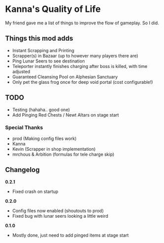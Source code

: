 # Kanna's Quality of Life

My friend gave me a list of things to improve the flow of gameplay. So I did.

## Things this mod adds

* Instant Scrapping and Printing
* Scrapper(s) in Bazaar (up to however many players there are)
* Ping Lunar Seers to see destination
* Teleporter instantly finishes charging after boss is killed, with time adjusted
* Guaranteed Cleansing Pool on Alphesian Sanctuary
* Only pet the glass frog once for deep void portal (cost configurable!)

## TODO

* Testing (hahaha.. good one)
* Add Pinging Red Chests / Newt Altars on stage start

### Special Thanks
* prod (Making config files work)
* Kanna
* Kevin (Scrapper in shop implementation)
* mrchous & Arbition (formulas for tele charge skip)

## Changelog

**0.2.1**
* Fixed crash on startup

**0.2.0**
* Config files now enabled (shoutouts to prod)
* Fixed bug with lunar seers looking a little weird

**0.1.0**
* Mostly done, just need to add pinged items at stage start